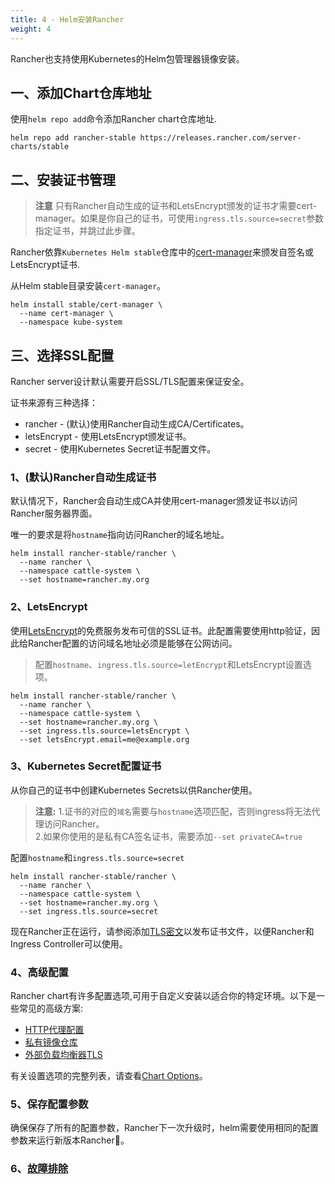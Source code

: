 ```yaml
---
title: 4 - Helm安装Rancher
weight: 4
---
```


Rancher也支持使用Kubernetes的Helm包管理器镜像安装。

## 一、添加Chart仓库地址

使用`helm repo add`命令添加Rancher chart仓库地址.

```
helm repo add rancher-stable https://releases.rancher.com/server-charts/stable
```

## 二、安装证书管理

>**注意** 只有Rancher自动生成的证书和LetsEncrypt颁发的证书才需要cert-manager。如果是你自己的证书，可使用`ingress.tls.source=secret`参数指定证书，并跳过此步骤。

Rancher依靠`Kubernetes Helm stable`仓库中的[cert-manager](https://github.com/kubernetes/charts/tree/master/stable/cert-manager)来颁发自签名或LetsEncrypt证书.

从Helm stable目录安装`cert-manager`。

```
helm install stable/cert-manager \
  --name cert-manager \
  --namespace kube-system
```

## 三、选择SSL配置

Rancher server设计默认需要开启SSL/TLS配置来保证安全。

证书来源有三种选择：

- rancher - (默认)使用Rancher自动生成CA/Certificates。
- letsEncrypt - 使用LetsEncrypt颁发证书。
- secret - 使用Kubernetes Secret证书配置文件。

### 1、(默认)Rancher自动生成证书

默认情况下，Rancher会自动生成CA并使用cert-manager颁发证书以访问Rancher服务器界面。

唯一的要求是将`hostname`指向访问Rancher的域名地址。

```
helm install rancher-stable/rancher \
  --name rancher \
  --namespace cattle-system \
  --set hostname=rancher.my.org
```

### 2、LetsEncrypt

使用[LetsEncrypt](https://letsencrypt.org/)的免费服务发布可信的SSL证书。此配置需要使用http验证，因此给Rancher配置的访问域名地址必须是能够在公网访问。

>配置`hostname`、`ingress.tls.source=letEncrypt`和LetsEncrypt设置选项。

```
helm install rancher-stable/rancher \
  --name rancher \
  --namespace cattle-system \
  --set hostname=rancher.my.org \
  --set ingress.tls.source=letsEncrypt \
  --set letsEncrypt.email=me@example.org
```

### 3、Kubernetes Secret配置证书

从你自己的证书中创建Kubernetes Secrets以供Rancher使用。

>**注意:** 1.证书的对应的`域名`需要与`hostname`选项匹配，否则ingress将无法代理访问Rancher。\
>2.如果你使用的是私有CA签名证书，需要添加`--set privateCA=true`

配置`hostname`和`ingress.tls.source=secret`

```
helm install rancher-stable/rancher \
  --name rancher \
  --namespace cattle-system \
  --set hostname=rancher.my.org \
  --set ingress.tls.source=secret
```

现在Rancher正在运行，请参阅添加[TLS密文](./tls-secrets)以发布证书文件，以便Rancher和Ingress Controller可以使用。

### 4、高级配置

Rancher chart有许多配置选项,可用于自定义安装以适合你的特定环境。以下是一些常见的高级方案:

- [HTTP代理配置](./chart-options/#http-proxy)
- [私有镜像仓库](./chart-options/#private-registry)
- [外部负载均衡器TLS](./chart-options/#external-tls-termination)

有关设置选项的完整列表，请查看[Chart Options](./chart-options/)。

### 5、保存配置参数

确保保存了所有的配置参数，Rancher下一次升级时，helm需要使用相同的配置参数来运行新版本Rancher。

### 6、[故障排除](/docs/rancher/v2.x/cn/faq/troubleshooting-helm/)

